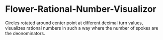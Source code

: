 # Flower-Rational-Number-Visualizor
Circles rotated around center point at different decimal turn values, visualizes rational numbers in such a way where the number of spokes are the deonominators.
